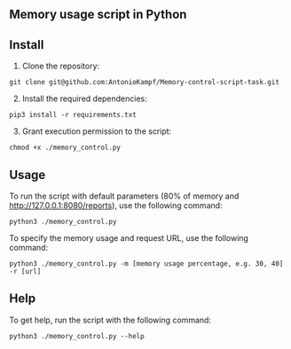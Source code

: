 ## Memory usage script in Python

<!-- This script is designed to monitor the memory consumption of a system and generate an alarm by sending an HTTP request to an API when the memory usage exceeds a specified threshold. -->


## Install 

1. Clone the repository:
```
git clone git@github.com:AntonioKampf/Memory-control-script-task.git
```

2. Install the required dependencies:
```
pip3 install -r requirements.txt
```

3. Grant execution permission to the script:
```
chmod +x ./memory_control.py
```


## Usage

To run the script with default parameters (80% of memory and http://127.0.0.1:8080/reports), use the following command:
```
python3 ./memory_control.py
```

To specify the memory usage and request URL, use the following command:
```
python3 ./memory_control.py -m [memory usage percentage, e.g. 30, 40] -r [url]
```


## Help

To get help, run the script with the following command:
```
python3 ./memory_control.py --help
```
